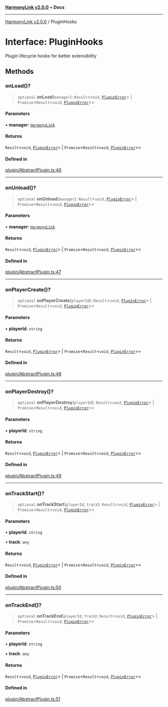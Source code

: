 [**HarmonyLink v2.0.0**](../README.md) • **Docs**

***

[HarmonyLink v2.0.0](../globals.md) / PluginHooks

# Interface: PluginHooks

Plugin lifecycle hooks for better extensibility

## Methods

### onLoad()?

> `optional` **onLoad**(`manager`): `Result`\<`void`, [`PluginError`](../classes/PluginError.md)\> \| `Promise`\<`Result`\<`void`, [`PluginError`](../classes/PluginError.md)\>\>

#### Parameters

• **manager**: [`HarmonyLink`](../classes/HarmonyLink.md)

#### Returns

`Result`\<`void`, [`PluginError`](../classes/PluginError.md)\> \| `Promise`\<`Result`\<`void`, [`PluginError`](../classes/PluginError.md)\>\>

#### Defined in

[plugin/AbstractPlugin.ts:46](https://github.com/Joniii11/HarmonyLink/blob/master/src/plugin/AbstractPlugin.ts#L46)

***

### onUnload()?

> `optional` **onUnload**(`manager`): `Result`\<`void`, [`PluginError`](../classes/PluginError.md)\> \| `Promise`\<`Result`\<`void`, [`PluginError`](../classes/PluginError.md)\>\>

#### Parameters

• **manager**: [`HarmonyLink`](../classes/HarmonyLink.md)

#### Returns

`Result`\<`void`, [`PluginError`](../classes/PluginError.md)\> \| `Promise`\<`Result`\<`void`, [`PluginError`](../classes/PluginError.md)\>\>

#### Defined in

[plugin/AbstractPlugin.ts:47](https://github.com/Joniii11/HarmonyLink/blob/master/src/plugin/AbstractPlugin.ts#L47)

***

### onPlayerCreate()?

> `optional` **onPlayerCreate**(`playerId`): `Result`\<`void`, [`PluginError`](../classes/PluginError.md)\> \| `Promise`\<`Result`\<`void`, [`PluginError`](../classes/PluginError.md)\>\>

#### Parameters

• **playerId**: `string`

#### Returns

`Result`\<`void`, [`PluginError`](../classes/PluginError.md)\> \| `Promise`\<`Result`\<`void`, [`PluginError`](../classes/PluginError.md)\>\>

#### Defined in

[plugin/AbstractPlugin.ts:48](https://github.com/Joniii11/HarmonyLink/blob/master/src/plugin/AbstractPlugin.ts#L48)

***

### onPlayerDestroy()?

> `optional` **onPlayerDestroy**(`playerId`): `Result`\<`void`, [`PluginError`](../classes/PluginError.md)\> \| `Promise`\<`Result`\<`void`, [`PluginError`](../classes/PluginError.md)\>\>

#### Parameters

• **playerId**: `string`

#### Returns

`Result`\<`void`, [`PluginError`](../classes/PluginError.md)\> \| `Promise`\<`Result`\<`void`, [`PluginError`](../classes/PluginError.md)\>\>

#### Defined in

[plugin/AbstractPlugin.ts:49](https://github.com/Joniii11/HarmonyLink/blob/master/src/plugin/AbstractPlugin.ts#L49)

***

### onTrackStart()?

> `optional` **onTrackStart**(`playerId`, `track`): `Result`\<`void`, [`PluginError`](../classes/PluginError.md)\> \| `Promise`\<`Result`\<`void`, [`PluginError`](../classes/PluginError.md)\>\>

#### Parameters

• **playerId**: `string`

• **track**: `any`

#### Returns

`Result`\<`void`, [`PluginError`](../classes/PluginError.md)\> \| `Promise`\<`Result`\<`void`, [`PluginError`](../classes/PluginError.md)\>\>

#### Defined in

[plugin/AbstractPlugin.ts:50](https://github.com/Joniii11/HarmonyLink/blob/master/src/plugin/AbstractPlugin.ts#L50)

***

### onTrackEnd()?

> `optional` **onTrackEnd**(`playerId`, `track`): `Result`\<`void`, [`PluginError`](../classes/PluginError.md)\> \| `Promise`\<`Result`\<`void`, [`PluginError`](../classes/PluginError.md)\>\>

#### Parameters

• **playerId**: `string`

• **track**: `any`

#### Returns

`Result`\<`void`, [`PluginError`](../classes/PluginError.md)\> \| `Promise`\<`Result`\<`void`, [`PluginError`](../classes/PluginError.md)\>\>

#### Defined in

[plugin/AbstractPlugin.ts:51](https://github.com/Joniii11/HarmonyLink/blob/master/src/plugin/AbstractPlugin.ts#L51)
